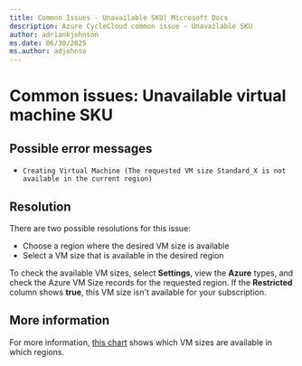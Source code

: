 ```yaml
---
title: Common Issues - Unavailable SKU| Microsoft Docs
description: Azure CycleCloud common issue - Unavailable SKU
author: adriankjohnson
ms.date: 06/30/2025
ms.author: adjohnso
---
```

# Common issues: Unavailable virtual machine SKU

## Possible error messages

- `Creating Virtual Machine (The requested VM size Standard_X is not available in the current region)`

## Resolution

There are two possible resolutions for this issue:
- Choose a region where the desired VM size is available
- Select a VM size that is available in the desired region

To check the available VM sizes, select **Settings**, view the **Azure** types, and check the Azure VM Size records for the requested region. If the **Restricted** column shows **true**, this VM size isn't available for your subscription.

## More information

For more information, [this chart](https://azure.microsoft.com/global-infrastructure/services/?products=virtual-machines) shows which VM sizes are available in which regions.
